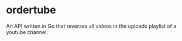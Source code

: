 # ordertube
An API written in Go that reverses all videos in the uploads playlist of a youtube channel.
